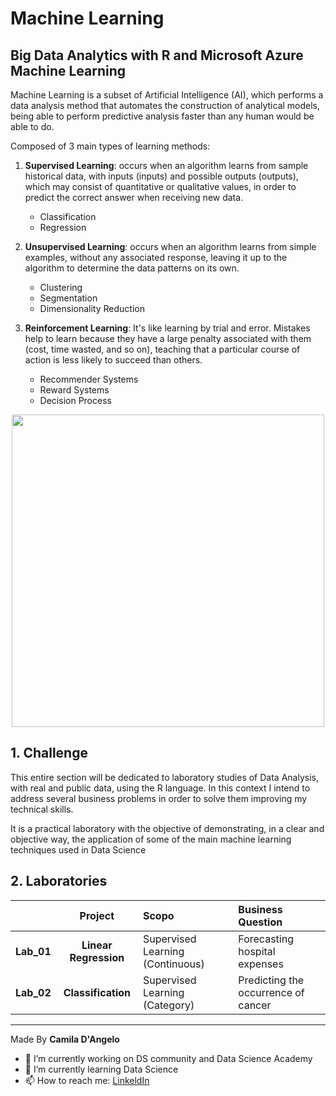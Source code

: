 # Machine Learning

## Big Data Analytics with R and Microsoft Azure Machine Learning

Machine Learning is a subset of Artificial Intelligence (AI), which performs a data analysis method that automates the construction of analytical models, being able to perform predictive analysis faster than any human would be able to do.

Composed of 3 main types of learning methods:

1. **Supervised Learning**: occurs when an algorithm learns from sample historical data, with inputs (inputs) and possible outputs (outputs), which may consist of quantitative or qualitative values, in order to predict the correct answer when receiving new data.

    * Classification
    * Regression
 
 2. **Unsupervised Learning**: occurs when an algorithm learns from simple examples, without any associated response, leaving it up to the algorithm to determine the data patterns on its own.
     * Clustering
     * Segmentation
     * Dimensionality Reduction
   
3. **Reinforcement Learning**: It's like learning by trial and error. Mistakes help to learn because they have a large penalty associated with them (cost, time wasted, and so on), teaching that a particular course of action is less likely to succeed than others.
   * Recommender Systems
   * Reward Systems
   * Decision Process

<div align="center">
<p float="left">
    <img src="/images/" width="500" height="500"/>
</p>
</div>

## 1. Challenge

This entire section will be dedicated to laboratory studies of Data Analysis, with real and public data, using the R language. In this context I intend to address several business problems in order to solve them improving my technical skills.

It is a practical laboratory with the objective of demonstrating, in a clear and objective way, the application of some of the main machine learning techniques used in Data Science

## 2. Laboratories

|               | **Project**            | **Scopo**                                | **Business Question**              |
|:-------------:|:----------------------:|:-----------------------------------------|:-----------------------------------|
| **Lab_01**    | **Linear Regression**  | Supervised Learning (Continuous)         | Forecasting hospital expenses      |
| **Lab_02**    | **Classification**     | Supervised Learning (Category)           |Predicting the occurrence of cancer |


***
Made By **Camila D'Angelo**

- 🔭 I’m currently working on DS community and Data Science Academy
- 🌱 I’m currently learning Data Science
- 📫 How to reach me: 
[LinkeldIn](https://www.linkedin.com/in/camiladangelotempesta/)

 
